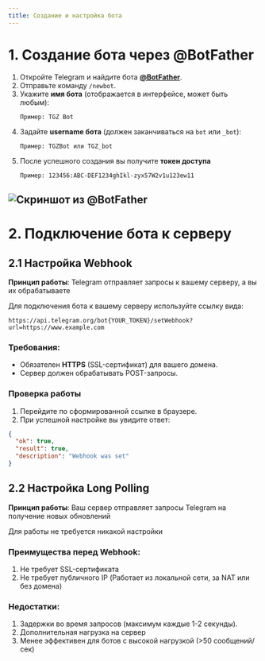 ```yaml
---
title: Создание и настройка бота
---
```


# 1. Создание бота через @BotFather
1. Откройте Telegram и найдите бота **[@BotFather](https://t.me/BotFather)**.
2. Отправьте команду `/newbot`.
3. Укажите **имя бота** (отображается в интерфейсе, может быть любым):
   ```
   Пример: TGZ Bot
   ```
4. Задайте **username бота** (должен заканчиваться на `bot` или `_bot`):
   ```
   Пример: TGZBot или TGZ_bot
   ```
5. После успешного создания вы получите **токен доступа**
    ```
    Пример: 123456:ABC-DEF1234ghIkl-zyx57W2v1u123ew11
    ```
![Скриншот из @BotFather](/create_bot.png)
---

# 2. Подключение бота к серверу

## 2.1 Настройка Webhook

**Принцип работы**:
Telegram отправляет запросы к вашему серверу, а вы их обрабатываете

Для подключения бота к вашему серверу используйте ссылку вида:
```
https://api.telegram.org/bot{YOUR_TOKEN}/setWebhook?url=https://www.example.com
```

### Требования:
- Обязателен **HTTPS** (SSL-сертификат) для вашего домена.
- Сервер должен обрабатывать POST-запросы.

### Проверка работы
1. Перейдите по сформированной ссылке в браузере.
2. При успешной настройке вы увидите ответ:
```json
{
  "ok": true,
  "result": true,
  "description": "Webhook was set"
}
```

## 2.2 Настройка Long Polling

**Принцип работы**:
Ваш сервер отправляет запросы Telegram на получение новых обновлений

Для работы не требуется никакой настройки

### Преимущества перед **Webhook**:
1. Не требует SSL-сертификата
2. Не требует публичного IP (Работает из локальной сети, за NAT или без домена)

### Недостатки:

1. Задержки во время запросов (максимум каждые 1-2 секунды).
2. Дополнительная нагрузка на сервер
3. Менее эффективен для ботов с высокой нагрузкой (>50 сообщений/сек)